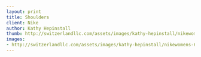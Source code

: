 ```yaml
--- 
layout: print
title: Shoulders
client: Nike
author: Kathy Hepinstall
thumb: http://switzerlandllc.com/assets/images/kathy-hepinstall/nikewomens-6-small.jpg
images: 
- http://switzerlandllc.com/assets/images/kathy-hepinstall/nikewomens-6.jpg
---
```

